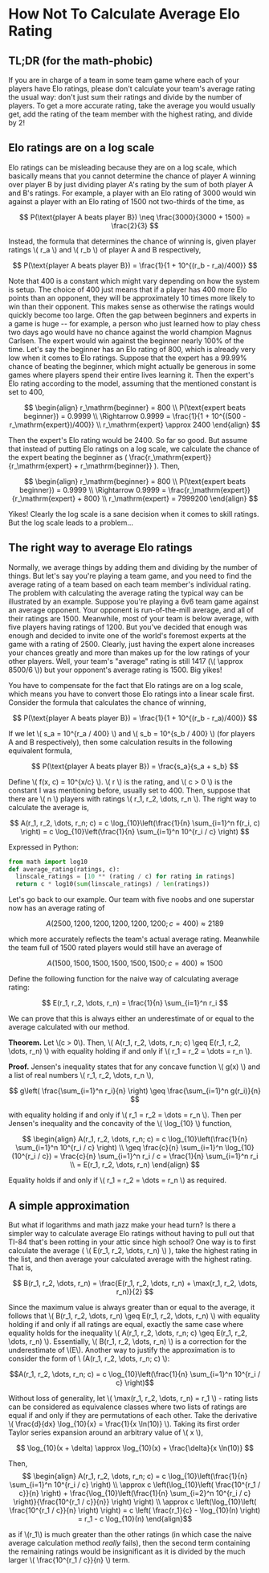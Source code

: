 <script type="text/javascript" async
  src="https://cdnjs.cloudflare.com/ajax/libs/mathjax/2.7.7/MathJax.js?config=TeX-MML-AM_CHTML">
</script>

# How Not To Calculate Average Elo Rating

## TL;DR (for the math-phobic)
If you are in charge of a team in some team game where each of your players have Elo ratings, please don't calculate your team's average rating the usual way: don't just sum their ratings and divide by the number of players. To get a more accurate rating, take the average you would usually get, add the rating of the team member with the highest rating, and divide by 2!

## Elo ratings are on a log scale
Elo ratings can be misleading because they are on a log scale, which basically means that you cannot determine the chance of player A winning over player B by just dividing player A's rating by the sum of both player A and B's ratings. For example, a player with an Elo rating of 3000 would win against a player with an Elo rating of 1500 not two-thirds of the time, as

$$ P(\text{player A beats player B}) \neq \frac{3000}{3000 + 1500} = \frac{2}{3} $$

Instead, the formula that determines the chance of winning is, given player ratings \\( r_a \\) and \\( r_b \\) of player A and B respectively,

$$ P(\text{player A beats player B}) = \frac{1}{1 + 10^{(r_b - r_a)/400}} $$

Note that 400 is a constant which might vary depending on how the system is setup. The choice of 400 just means that if a player has 400 more Elo points than an opponent, they will be approximately 10 times more likely to win than their opponent. This makes sense as otherwise the ratings would quickly become too large. Often the gap between beginners and experts in a game is huge -- for example, a person who just learned how to play chess two days ago would have no chance against the world champion Magnus Carlsen. The expert would win against the beginner nearly 100% of the time. Let's say the beginner has an Elo rating of 800, which is already very low when it comes to Elo ratings. Suppose that the expert has a 99.99% chance of beating the beginner, which might actually be generous in some games where players spend their entire lives learning it. Then the expert's Elo rating according to the model, assuming that the mentioned constant is set to 400,

$$ \begin{align}
r_\mathrm{beginner} = 800 \\
P(\text{expert beats beginner}) = 0.9999 \\
\Rightarrow 0.9999 = \frac{1}{1 + 10^{(500 - r_\mathrm{expert})/400}} \\
r_\mathrm{expert} \approx 2400
\end{align} $$

Then the expert's Elo rating would be 2400. So far so good. But assume that instead of putting Elo ratings on a log scale, we calculate the chance of the expert beating the beginner as \( \frac{r_\mathrm{expert}}{r_\mathrm{expert} + r_\mathrm{beginner}} \). Then,


$$ \begin{align}
r_\mathrm{beginner} = 800 \\
P(\text{expert beats beginner}) = 0.9999 \\
\Rightarrow 0.9999 = \frac{r_\mathrm{expert}}{r_\mathrm{expert} + 800} \\
r_\mathrm{expert} = 7999200
\end{align} $$

Yikes! Clearly the log scale is a sane decision when it comes to skill ratings. But the log scale leads to a problem...

## The right way to average Elo ratings
Normally, we average things by adding them and dividing by the number of things. But let's say you're playing a team game, and you need to find the average rating of a team based on each team member's individual rating. The problem with calculating the average rating the typical way can be illustrated by an example. Suppose you're playing a 6v6 team game against an average opponent. Your opponent is run-of-the-mill average, and all of their ratings are 1500. Meanwhile, most of your team is below average, with five players having ratings of 1200. But you've decided that enough was enough and decided to invite one of the world's foremost experts at the game with a rating of 2500. Clearly, just having the expert alone increases your chances greatly and more than makes up for the low ratings of your other players. Well, your team's "average" rating is still 1417 (\\( \approx 8500/6 \\)) but your opponent's average rating is 1500. Big yikes!

You have to compensate for the fact that Elo ratings are on a log scale, which means you have to convert those Elo ratings into a linear scale first. Consider the formula that calculates the chance of winning,

$$ P(\text{player A beats player B}) = \frac{1}{1 + 10^{(r_b - r_a)/400}} $$

If we let \\( s_a = 10^{r_a / 400} \\) and \\( s_b = 10^{s_b / 400} \\) (for players A and B respectively), then some calculation results in the following equivalent formula,

$$ P(\text{player A beats player B}) = \frac{s_a}{s_a + s_b} $$

Define \\( f(x, c) = 10^{x/c} \\). \\( r \\) is the rating, and \\( c > 0 \\) is the constant I was mentioning before, usually set to 400. Then, suppose that there are \\( n \\) players with ratings \\( r_1, r_2, \dots, r_n \\). The right way to calculate the average is,

$$ A(r_1, r_2, \dots, r_n; c) = c \log_{10}\left(\frac{1}{n} \sum_{i=1}^n f(r_i, c) \right) = c \log_{10}\left(\frac{1}{n} \sum_{i=1}^n 10^{r_i / c} \right) $$

Expressed in Python:

```python
from math import log10
def average_rating(ratings, c):
  linscale_ratings = [10 ** (rating / c) for rating in ratings]
  return c * log10(sum(linscale_ratings) / len(ratings))
```

Let's go back to our example. Our team with five noobs and one superstar now has an average rating of

$$ A(2500, 1200, 1200, 1200, 1200, 1200; c = 400) \approx 2189$$

which more accurately reflects the team's actual average rating. Meanwhile the team full of 1500 rated players would still have an average of

$$ A(1500, 1500, 1500, 1500, 1500, 1500; c = 400) \approx 1500$$

Define the following function for the naive way of calculating average rating:

$$ E(r_1, r_2, \dots, r_n) = \frac{1}{n} \sum_{i=1}^n r_i $$

We can prove that this is always either an underestimate of or equal to the average calculated with our method.

**Theorem.** Let \\(c > 0\\). Then, \\( A(r_1, r_2, \dots, r_n; c) \geq E(r_1, r_2, \dots, r_n) \\) with equality holding if and only if \\( r_1 = r_2 = \dots = r_n \\).

**Proof.** Jensen's inequality states that for any concave function \\( g(x) \\) and a list of real numbers \\( r_1, r_2, \dots, r_n \\),

$$ g\left( \frac{\sum_{i=1}^n r_i}{n} \right) \geq \frac{\sum_{i=1}^n g(r_i)}{n} $$

with equality holding if and only if \\( r_1 = r_2 = \dots = r_n \\). Then per Jensen's inequality and the concavity of the \\( \log_{10} \\) function,

$$ \begin{align}
A(r_1, r_2, \dots, r_n; c) = c \log_{10}\left(\frac{1}{n} \sum_{i=1}^n 10^{r_i / c} \right) \\
\geq \frac{c}{n} \sum_{i=1}^n \log_{10}(10^{r_i / c}) = \frac{c}{n} \sum_{i=1}^n r_i / c = \frac{1}{n} \sum_{i=1}^n r_i \\
= E(r_1, r_2, \dots, r_n)
\end{align} $$

Equality holds if and only if \\( r_1 = r_2 = \dots = r_n \\) as required. $$\tag*{$\blacksquare$}$$

## A simple approximation
But what if logarithms and math jazz make your head turn? Is there a simpler way to calculate average Elo ratings without having to pull out that TI-84 that's been rotting in your attic since high school? One way is to first calculate the average ( \\( E(r_1, r_2, \dots, r_n) \\) ), take the highest rating in the list, and then average your calculated average with the highest rating. That is, 

$$ B(r_1, r_2, \dots, r_n) = \frac{E(r_1, r_2, \dots, r_n) + \max(r_1, r_2, \dots, r_n)}{2} $$

Since the maximum value is always greater than or equal to the average, it follows that \\( B(r_1, r_2, \dots, r_n) \geq E(r_1, r_2, \dots, r_n) \\) with equality holding if and only if all ratings are equal, exactly the same case where equality holds for the inequality \\( A(r_1, r_2, \dots, r_n; c) \geq E(r_1, r_2, \dots, r_n) \\). Essentially, \\( B(r_1, r_2, \dots, r_n) \\) is a correction for the underestimate of \\(E\\). Another way to justify the approximation is to consider the form of \\ (A(r_1, r_2, \dots, r_n; c) \\):

$$A(r_1, r_2, \dots, r_n; c) = c \log_{10}\left(\frac{1}{n} \sum_{i=1}^n 10^{r_i / c} \right)$$

Without loss of generality, let \\( \max(r_1, r_2, \dots, r_n) = r_1 \\) - rating lists can be considered as equivalence classes where two lists of ratings are equal if and only if they are permutations of each other. Take the derivative \\( \frac{d}{dx} \log_{10}{x} = \frac{1}{x \ln(10)} \\). Taking its first order Taylor series expansion around an arbitrary value of \\( x \\),

$$ \log_{10}(x + \delta) \approx \log_{10}(x) + \frac{\delta}{x \ln(10)} $$

Then,
$$
\begin{align}
A(r_1, r_2, \dots, r_n; c) = c \log_{10}\left(\frac{1}{n} \sum_{i=1}^n 10^{r_i / c} \right) \\
\approx c \left(\log_{10}\left( \frac{10^{r_1 / c}}{n} \right) + \frac{\log_{10}\left(\frac{1}{n} \sum_{i=2}^n 10^{r_i / c} \right)}{\frac{10^{r_1 / c}}{n}} \right) \right) \\
\approx c \left(\log_{10}\left( \frac{10^{r_1 / c}}{n} \right) \right) = c \left( \frac{r_1}{c} - \log_{10}(n) \right) = r_1 - c \log_{10}(n)
\end{align}$$

as if \\(r_1\\) is much greater than the other ratings (in which case the naive average calculation method *really* fails), then the second term containing the remaining ratings would be insignificant as it is divided by the much larger \\( \frac{10^{r_1 / c}}{n} \\) term.
